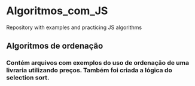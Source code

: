 # Algoritmos_com_JS
Repository with examples and practicing JS algorithms 

## Algoritmos de ordenação

### Contém arquivos com exemplos do uso de ordenação de uma livraria utilizando preços. Também foi criada a lógica do selection sort.
